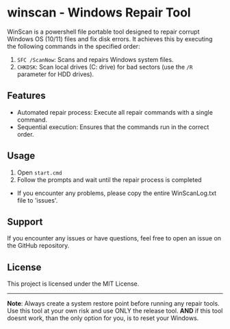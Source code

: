 # winscan - Windows Repair Tool

WinScan is a powershell file portable tool designed to repair corrupt Windows OS (10/11) files and fix disk errors. It achieves this by executing the following commands in the specified order:

1. `SFC /ScanNow`: Scans and repairs Windows system files.
2. `CHKDSK`: Scan local drives (C: drive) for bad sectors (use the `/R` parameter for HDD drives).

## Features

- Automated repair process: Execute all repair commands with a single command.
- Sequential execution: Ensures that the commands run in the correct order.

## Usage

1. Open `start.cmd`
2. Follow the prompts and wait until the repair process is completed
- If you encounter any problems, please copy the entire WinScanLog.txt file to 'issues'.


## Support

If you encounter any issues or have questions, feel free to open an issue on the GitHub repository.

## License

This project is licensed under the MIT License.

---

**Note**: Always create a system restore point before running any repair tools. Use this tool at your own risk and use ONLY the release tool. **AND** if this tool doesnt work, than the only option for you, is to reset your Windows.
